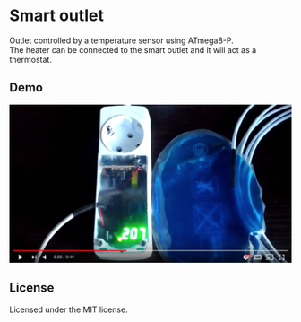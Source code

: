 # Smart outlet

Outlet controlled by a temperature sensor using ATmega8-P.  
The heater can be connected to the smart outlet and it will act as a thermostat.

## Demo
[![Outlet controlled by a temperature sensor using ATmega8-P](misc/youtube.png)](https://www.youtube.com/watch?v=Genm2P_8VqQ)

## License
Licensed under the MIT license.
